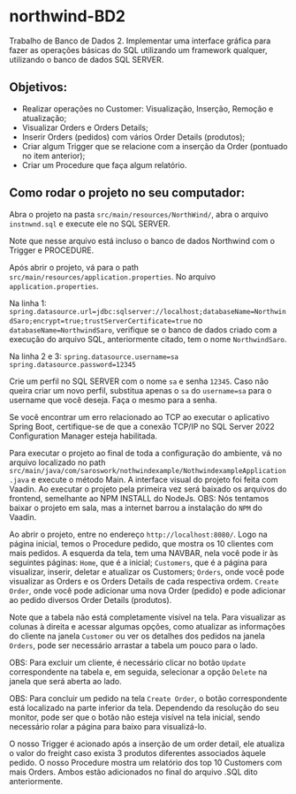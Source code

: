 # northwind-BD2
Trabalho de Banco de Dados 2. Implementar uma interface gráfica para fazer as operações básicas do SQL utilizando um framework qualquer, utilizando o banco de dados SQL SERVER.

## Objetivos:
- Realizar operações no Customer: Visualização, Inserção, Remoção e atualização;
- Visualizar Orders e Orders Details;
- Inserir Orders (pedidos) com vários Order Details (produtos);
- Criar algum Trigger que se relacione com a inserção da Order (pontuado no item anterior);
- Criar um Procedure que faça algum relatório.

## Como rodar o projeto no seu computador:

Abra o projeto na pasta `src/main/resources/NorthWind/`, abra o arquivo `instnwnd.sql` e execute ele no SQL SERVER.

Note que nesse arquivo está incluso o banco de dados Northwind com o Trigger e PROCEDURE. 

Após abrir o projeto, vá para o path `src/main/resources/application.properties`. No arquivo `application.properties`.

Na linha 1: 
`spring.datasource.url=jdbc:sqlserver://localhost;databaseName=NorthwindSaro;encrypt=true;trustServerCertificate=true`
no `databaseName=NorthwindSaro`, verifique se o banco de dados criado com a execução do arquivo SQL, anteriormente citado, tem o nome `NorthwindSaro`.

Na linha 2 e 3:
`spring.datasource.username=sa`
`spring.datasource.password=12345`

Crie um perfil no SQL SERVER com o nome `sa` e senha `12345`. Caso não queira criar um novo perfil, substitua apenas o `sa` do `username=sa`
para o username que você deseja. Faça o mesmo para a senha.

Se você encontrar um erro relacionado ao TCP ao executar o aplicativo Spring Boot, certifique-se de que a conexão TCP/IP no SQL Server 2022 Configuration Manager esteja habilitada.

Para executar o projeto ao final de toda a configuração do ambiente, vá no arquivo localizado no path `src/main/java/com/saroswork/nothwindexample/NothwindexampleApplication.java` e execute o método Main.
A interface visual do projeto foi feita com Vaadin. Ao executar o projeto pela primeira vez será baixado os arquivos do frontend, semelhante ao NPM INSTALL do NodeJs. 
OBS: Nós tentamos baixar o projeto em sala, mas a internet barrou a instalação do `NPM` do Vaadin.

Ao abrir o projeto, entre no endereço `http://localhost:8080/`. Logo na página inicial, temos o Procedure pedido, que mostra os 10 clientes com mais pedidos. A esquerda da tela, 
tem uma NAVBAR, nela você pode ir às seguintes páginas:
`Home`, que é a inicial; 
`Customers`, que é a página para visualizar, inserir, deletar e atualizar os Customers;
`Orders`, onde você pode visualizar as Orders e os Orders Details de cada respectiva ordem.
`Create Order`, onde você pode adicionar uma nova Order (pedido) e pode adicionar ao pedido diversos Order Details (produtos).

Note que a tabela não está completamente visível na tela. Para visualizar as colunas à direita e acessar algumas opções, como atualizar as informações do cliente na janela `Customer` ou ver os detalhes dos pedidos na janela `Orders`, pode ser necessário arrastar a tabela um pouco para o lado.

OBS: Para excluir um cliente, é necessário clicar no botão `Update` correspondente na tabela e, em seguida, selecionar a opção `Delete` na janela que será aberta ao lado.

OBS: Para concluir um pedido na tela `Create Order`, o botão correspondente está localizado na parte inferior da tela. Dependendo da resolução do seu monitor, pode ser que o botão não esteja visível na tela inicial, sendo necessário rolar a página para baixo para visualizá-lo.

O nosso Trigger é acionado após a inserção de um order detail, ele atualiza o valor do freight caso exista 3 produtos diferentes associados àquele pedido.
O nosso Procedure mostra um relatório dos top 10 Customers com mais Orders.
Ambos estão adicionados no final do arquivo .SQL dito anteriormente.
